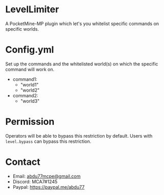 # LevelLimiter
A PocketMine-MP plugin which let's you whitelist specific commands on specific worlds.

# Config.yml 
Set up the commands and the whitelisted world(s) on which the specific command will work on.
 - command1:
     - "world1"
     - "world2"
 - command2:
     - "world3"
 
# Permission
 Operators will be able to bypass this restriction by default. Users with `level.bypass` can bypass this restriction.

# Contact
 - Email: abdu77mcpe@gmail.com
 - Discord: MCA7#1245
 - Paypal: https://paypal.me/abdu77
